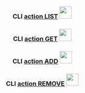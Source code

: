 <h3 align="center">CLI <a href="https://ibb.co/CHkM5rv" target="_blank">action LIST</a> 
<img src="https://github.com/blackcater/blackcater/raw/main/images/Hi.gif" height="32"/></h3>
<h3 align="center">CLI <a href="https://ibb.co/MpySDYt" target="_blank">action GET</a> 
<img src="https://github.com/blackcater/blackcater/raw/main/images/Hi.gif" height="32"/></h3>
<h3 align="center">CLI <a href="https://ibb.co/L6ykhgL" target="_blank">action ADD</a> 
<img src="https://github.com/blackcater/blackcater/raw/main/images/Hi.gif" height="32"/></h3>
<h3 align="center">CLI <a href="https://ibb.co/3Wc43SC" target="_blank">action REMOVE</a> 
<img src="https://github.com/blackcater/blackcater/raw/main/images/Hi.gif" height="32"/></h3>
